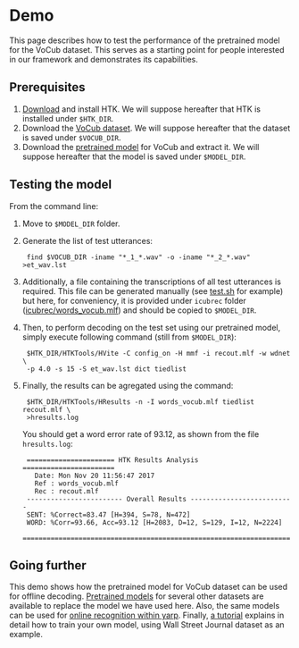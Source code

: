 # Demo

This page describes how to test the performance of the pretrained model for the
VoCub dataset. This serves as a starting point for people interested in our
framework and demonstrates its capabilities.

## Prerequisites

1. [Download](http://htk.eng.cam.ac.uk/) and install HTK. We will suppose
   hereafter that HTK is installed under `$HTK_DIR`.
1. Download the [VoCub
   dataset](https://zenodo.org/record/834934/files/vocub.tar.gz). We will
suppose hereafter that the dataset is saved under `$VOCUB_DIR`.
1. Download the [pretrained
   model](https://zenodo.org/record/836692/files/gmm_vocub.tar.gz) for VoCub
and extract it. We will suppose hereafter that the model is saved under
`$MODEL_DIR`.

## Testing the model

From the command line:
1. Move to `$MODEL_DIR` folder.
1. Generate the list of test utterances:

        find $VOCUB_DIR -iname "*_1_*.wav" -o -iname "*_2_*.wav" >et_wav.lst

1. Additionally, a file containing the transcriptions of all test utterances is
   required. This file can be generated manually (see
[test.sh](offline_decoding/test.sh) for example) but here, for conveniency, it
is provided under `icubrec` folder ([icubrec/words_vocub.mlf](words_vocub.mlf))
and should be copied to `$MODEL_DIR`.
1. Then, to perform decoding on the test set using our pretrained model, simply
   execute following command (still from `$MODEL_DIR`):

        $HTK_DIR/HTKTools/HVite -C config_on -H mmf -i recout.mlf -w wdnet \ 
        -p 4.0 -s 15 -S et_wav.lst dict tiedlist

1. Finally, the results can be agregated using the command:

        $HTK_DIR/HTKTools/HResults -n -I words_vocub.mlf tiedlist recout.mlf \
        >hresults.log

   You should get a word error rate of 93.12, as shown from the file
`hresults.log`:

        ====================== HTK Results Analysis =======================
          Date: Mon Nov 20 11:56:47 2017
          Ref : words_vocub.mlf
          Rec : recout.mlf
        ------------------------ Overall Results --------------------------
        SENT: %Correct=83.47 [H=394, S=78, N=472]
        WORD: %Corr=93.66, Acc=93.12 [H=2083, D=12, S=129, I=12, N=2224]
        ===================================================================

## Going further

This demo shows how the pretrained model for VoCub dataset can be used for
offline decoding. [Pretrained models](models/README.md) for several other
datasets are available to replace the model we have used here. Also, the same
models can be used for [online recognition within
yarp](yarp_decoding/README.md). Finally, [a tutorial](TUTORIAL.md) explains in
detail how to train your own model, using Wall Street Journal dataset as an
example.
